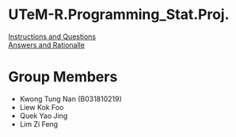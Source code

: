 # UTeM-R.Programming_Stat.Proj.

[Instructions and Questions](./InstructionsAndQuestions.md)  
[Answers and Rationalle](./REPORT.md)

# Group Members
- Kwong Tung Nan (B031810219)
- Liew Kok Foo
- Quek Yao Jing
- Lim Zi Feng